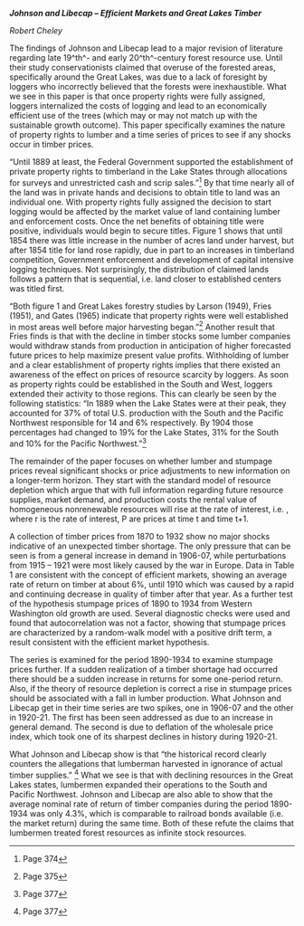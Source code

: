 ***Johnson and Libecap – Efficient Markets and Great Lakes Timber***

*Robert Cheley*

The findings of Johnson and Libecap lead to a major revision of
literature regarding late 19^th^- and early 20^th^-century forest
resource use. Until their study conservationists claimed that overuse of
the forested areas, specifically around the Great Lakes, was due to a
lack of foresight by loggers who incorrectly believed that the forests
were inexhaustible. What we see in this paper is that once property
rights were fully assigned, loggers internalized the costs of logging
and lead to an economically efficient use of the trees (which may or may
not match up with the sustainable growth outcome). This paper
specifically examines the nature of property rights to lumber and a time
series of prices to see if any shocks occur in timber prices.

“Until 1889 at least, the Federal Government supported the establishment
of private property rights to timberland in the Lake States through
allocations for surveys and unrestricted cash and scrip sales.”[^1] By
that time nearly all of the land was in private hands and decisions to
obtain title to land was an individual one. With property rights fully
assigned the decision to start logging would be affected by the market
value of land containing lumber and enforcement costs. Once the net
benefits of obtaining title were positive, individuals would begin to
secure titles. Figure 1 shows that until 1854 there was little increase
in the number of acres land under harvest, but after 1854 title for land
rose rapidly, due in part to an increases in timberland competition,
Government enforcement and development of capital intensive logging
techniques. Not surprisingly, the distribution of claimed lands follows
a pattern that is sequential, i.e. land closer to established centers
was titled first.

“Both figure 1 and Great Lakes forestry studies by Larson (1949), Fries
(1951), and Gates (1965) indicate that property rights were well
established in most areas well before major harvesting began.”[^2]
Another result that Fries finds is that with the decline in timber
stocks some lumber companies would withdraw stands from production in
anticipation of higher forecasted future prices to help maximize present
value profits. Withholding of lumber and a clear establishment of
property rights implies that there existed an awareness of the effect on
prices of resource scarcity by loggers. As soon as property rights could
be established in the South and West, loggers extended their activity to
those regions. This can clearly be seen by the following statistics: “In
1889 when the Lake States were at their peak, they accounted for 37% of
total U.S. production with the South and the Pacific Northwest
responsible for 14 and 6% respectively. By 1904 those percentages had
changed to 19% for the Lake States, 31% for the South and 10% for the
Pacific Northwest.”[^3]

The remainder of the paper focuses on whether lumber and stumpage prices
reveal significant shocks or price adjustments to new information on a
longer-term horizon. They start with the standard model of resource
depletion which argue that with full information regarding future
resource supplies, market demand, and production costs the rental value
of homogeneous nonrenewable resources will rise at the rate of interest,
i.e. , where r is the rate of interest, P are prices at time t and time
t+1.

A collection of timber prices from 1870 to 1932 show no major shocks
indicative of an unexpected timber shortage. The only pressure that can
be seen is from a general increase in demand in 1906-07, while
perturbations from 1915 – 1921 were most likely caused by the war in
Europe. Data in Table 1 are consistent with the concept of efficient
markets, showing an average rate of return on timber at about 6%, until
1910 which was caused by a rapid and continuing decrease in quality of
timber after that year. As a further test of the hypothesis stumpage
prices of 1890 to 1934 from Western Washington old growth are used.
Several diagnostic checks were used and found that autocorrelation was
not a factor, showing that stumpage prices are characterized by a
random-walk model with a positive drift term, a result consistent with
the efficient market hypothesis.

The series is examined for the period 1890-1934 to examine stumpage
prices further. If a sudden realization of a timber shortage had
occurred there should be a sudden increase in returns for some
one-period return. Also, if the theory of resource depletion is correct
a rise in stumpage prices should be associated with a fall in lumber
production. What Johnson and Libecap get in their time series are two
spikes, one in 1906-07 and the other in 1920-21. The first has been seen
addressed as due to an increase in general demand. The second is due to
deflation of the wholesale price index, which took one of its sharpest
declines in history during 1920-21.

What Johnson and Libecap show is that “the historical record clearly
counters the allegations that lumberman harvested in ignorance of actual
timber supplies.” [^4] What we see is that with declining resources in
the Great Lakes states, lumbermen expanded their operations to the South
and Pacific Northwest. Johnson and Libecap are also able to show that
the average nominal rate of return of timber companies during the period
1890-1934 was only 4.3%, which is comparable to railroad bonds available
(i.e. the market return) during the same time. Both of these refute the
claims that lumbermen treated forest resources as infinite stock
resources.

[^1]: Page 374

[^2]: Page 375

[^3]: Page 377

[^4]: Page 377
